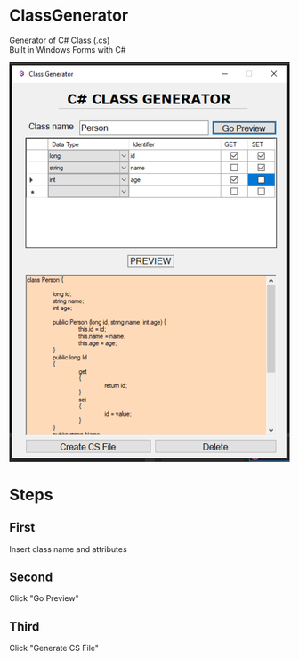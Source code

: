 # ClassGenerator
Generator of C# Class (.cs)<br>
Built in Windows Forms with C#


![alt text](https://github.com/marcosbustamantemateo/ClassGenerator/blob/master/images/Captura.PNG)

# Steps

## First

Insert class name and attributes

## Second 

Click "Go Preview"

## Third

Click "Generate CS File"

